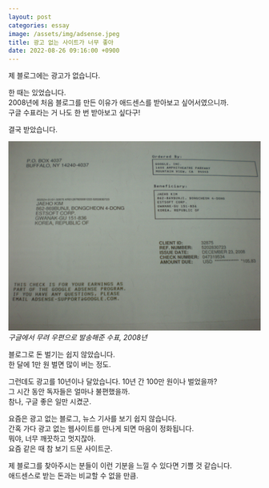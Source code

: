 ```yaml
---
layout: post
categories: essay
image: /assets/img/adsense.jpeg
title: 광고 없는 사이트가 너무 좋아
date: 2022-08-26 09:16:00 +0900
---
```


제 블로그에는 광고가 없습니다.

한 때는 있었습니다.  
2008년에 처음 블로그를 만든 이유가 애드센스를 받아보고 싶어서였으니까.  
구글 수표라는 거 나도 한 번 받아보고 싶다구!

결국 받았습니다.

![](/assets/img/adsense.jpeg)  
*구글에서 무려 우편으로 발송해준 수표, 2008년*

블로그로 돈 벌기는 쉽지 않았습니다.  
한 달에 1만 원 벌면 많이 버는 정도.

그런데도 광고를 10년이나 달았습니다. 10년 간 100만 원이나 벌었을까?  
그 시간 동안 독자들은 얼마나 불편했을까.  
참나, 구글 좋은 일만 시켰군.

요즘은 광고 없는 블로그, 뉴스 기사를 보기 쉽지 않습니다.  
간혹 가다 광고 없는 웹사이트를 만나게 되면 마음이 정화됩니다.  
뭐야, 너무 깨끗하고 멋지잖아.  
요즘 같은 때 참 보기 드문 사이트군.

제 블로그를 찾아주시는 분들이 이런 기분을 느낄 수 있다면 기쁠 것 같습니다.  
애드센스로 받는 돈과는 비교할 수 없을 만큼.